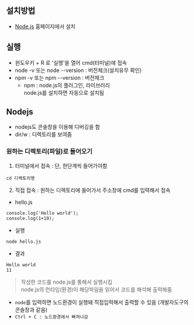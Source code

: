 ## 설치방법
- [Node.js](https://nodejs.org/ko/) 홈페이지에서 설치

## 실행
- 윈도우키 + R 로 '실행'을 열어 cmd(터미널)에 접속
- node \-v 또는 node --version : 버전체크(설치유무 확인)
- npm -v 또는 npm --version : 버전체크
	- npm : node.js의 플러그인, 라이브러리<br/>node.js를 설치하면 자동으로 설치됨

## Nodejs
- nodejs도 콘솔창을 이용해 디버깅을 함
- dir/w : 디렉토리를 보여줌

### 원하는 디렉토리(파일)로 들어오기
1. 터미널에서 접속 : 단, 한단계씩 들어가야함
```
cd 디렉토리명
```

2. 직접 접속 : 원하는 디렉토리에 들어가서 주소창에 cmd를 입력해서 접속

- hello.js
```
console.log('Hello world');
console.log(1+10);
```
- 실행
```
node hello.js
```
- 결과
```
Hello world
11
```
> 작성한 코드를 node.js를 통해서 실행시킴<br/>node.js의 런타임(환경)이 해당파일을 읽어서 코드를 해석해 출력해줌

- `node`를 입력하면 노드환경이 실행돼 직접입력해서 출력할 수 있음 (개발자도구의 콘솔창과 같음)
- `Ctrl + C : 노드환경에서 빠져나감`
